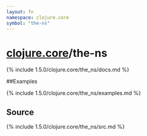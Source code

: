 ```yaml
---
layout: fn
namespace: clojure.core
symbol: "the-ns"
---
```


# [clojure.core](../)/the-ns

{% include 1.5.0/clojure.core/the_ns/docs.md %}

##Examples

{% include 1.5.0/clojure.core/the_ns/examples.md %}
## Source
{% include 1.5.0/clojure.core/the_ns/src.md %}

